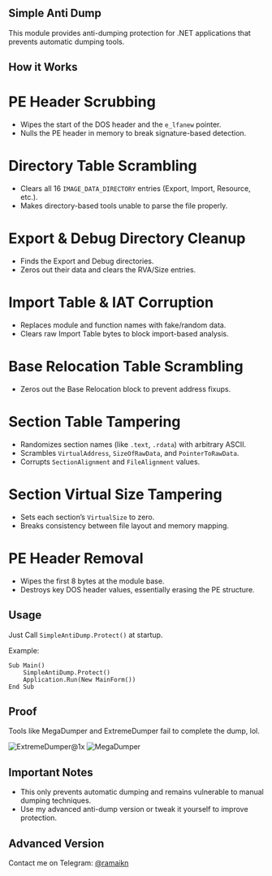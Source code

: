 ## Simple Anti Dump
This module provides anti-dumping protection for .NET applications that prevents automatic dumping tools.

## How it Works
# PE Header Scrubbing
- Wipes the start of the DOS header and the `e_lfanew` pointer.
- Nulls the PE header in memory to break signature-based detection.
# Directory Table Scrambling
- Clears all 16 `IMAGE_DATA_DIRECTORY` entries (Export, Import, Resource, etc.).
- Makes directory-based tools unable to parse the file properly.
# Export & Debug Directory Cleanup
- Finds the Export and Debug directories.
- Zeros out their data and clears the RVA/Size entries.
# Import Table & IAT Corruption
- Replaces module and function names with fake/random data.
- Clears raw Import Table bytes to block import-based analysis.
# Base Relocation Table Scrambling
- Zeros out the Base Relocation block to prevent address fixups.
# Section Table Tampering
- Randomizes section names (like `.text`, `.rdata`) with arbitrary ASCII.
- Scrambles `VirtualAddress`, `SizeOfRawData`, and `PointerToRawData`.
- Corrupts `SectionAlignment` and `FileAlignment` values.
# Section Virtual Size Tampering
- Sets each section’s `VirtualSize` to zero.
- Breaks consistency between file layout and memory mapping.
# PE Header Removal
- Wipes the first 8 bytes at the module base.
- Destroys key DOS header values, essentially erasing the PE structure.

## Usage
Just Call `SimpleAntiDump.Protect()` at startup.

Example:

```vb.net
Sub Main()
    SimpleAntiDump.Protect()
    Application.Run(New MainForm())
End Sub
```

## Proof
Tools like MegaDumper and ExtremeDumper fail to complete the dump, lol.

![ExtremeDumper@1x](https://github.com/user-attachments/assets/56948b3b-b8a7-4767-a94d-4e2725728b94) ![MegaDumper](https://github.com/user-attachments/assets/8fc016f3-e231-4189-a8d0-d3374f065056)

## Important Notes
- This only prevents automatic dumping and remains vulnerable to manual dumping techniques.
- Use my advanced anti-dump version or tweak it yourself to improve protection.

## Advanced Version
Contact me on Telegram: [@ramaikn](https://t.me/ramaikn)
